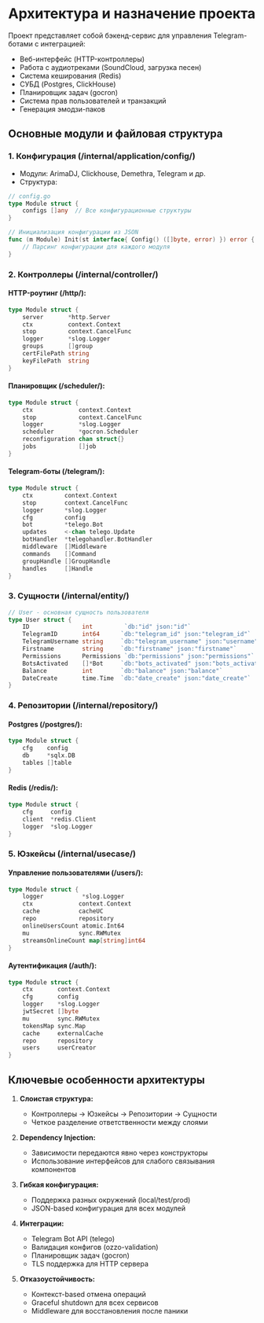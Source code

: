 # Архитектура и назначение проекта

Проект представляет собой бэкенд-сервис для управления Telegram-ботами с интеграцией:

- Веб-интерфейс (HTTP-контроллеры)
- Работа с аудиотреками (SoundCloud, загрузка песен)
- Система кеширования (Redis)
- СУБД (Postgres, ClickHouse)
- Планировщик задач (gocron)
- Система прав пользователей и транзакций
- Генерация эмодзи-паков

## Основные модули и файловая структура

### 1. Конфигурация (/internal/application/config/)

- Модули: ArimaDJ, Clickhouse, Demethra, Telegram и др.
- Структура:

```go
// config.go
type Module struct {
    configs []any  // Все конфигурационные структуры
}

// Инициализация конфигурации из JSON
func (m Module) Init(st interface{ Config() ([]byte, error) }) error {
    // Парсинг конфигурации для каждого модуля
}
```

### 2. Контроллеры (/internal/controller/)

#### HTTP-роутинг (/http/):
```go
type Module struct {
    server       *http.Server
    ctx          context.Context
    stop         context.CancelFunc
    logger       *slog.Logger
    groups       []group
    certFilePath string
    keyFilePath  string
}
```

#### Планировщик (/scheduler/):
```go
type Module struct {
    ctx             context.Context
    stop            context.CancelFunc
    logger          *slog.Logger
    scheduler       *gocron.Scheduler
    reconfiguration chan struct{}
    jobs            []job
}
```

#### Telegram-боты (/telegram/):
```go
type Module struct {
    ctx         context.Context
    stop        context.CancelFunc
    logger      *slog.Logger
    cfg         config
    bot         *telego.Bot
    updates     <-chan telego.Update
    botHandler  *telegohandler.BotHandler
    middleware  []Middleware
    commands    []Command
    groupHandle []GroupHandle
    handles     []Handle
}
```

### 3. Сущности (/internal/entity/)

```go
// User - основная сущность пользователя
type User struct {
    ID               int         `db:"id" json:"id"`
    TelegramID       int64      `db:"telegram_id" json:"telegram_id"`
    TelegramUsername string     `db:"telegram_username" json:"username"`
    Firstname        string     `db:"firstname" json:"firstname"`
    Permissions      Permissions `db:"permissions" json:"permissions"`
    BotsActivated    []*Bot     `db:"bots_activated" json:"bots_activated"`
    Balance          int        `db:"balance" json:"balance"`
    DateCreate       time.Time  `db:"date_create" json:"date_create"`
}
```

### 4. Репозитории (/internal/repository/)

#### Postgres (/postgres/):
```go
type Module struct {
    cfg    config
    db     *sqlx.DB
    tables []table
}
```

#### Redis (/redis/):
```go
type Module struct {
    cfg     config
    client  *redis.Client
    logger  *slog.Logger
}
```

### 5. Юзкейсы (/internal/usecase/)

#### Управление пользователями (/users/):
```go
type Module struct {
    logger           *slog.Logger
    ctx             context.Context
    cache           cacheUC
    repo            repository
    onlineUsersCount atomic.Int64
    mu              sync.RWMutex
    streamsOnlineCount map[string]int64
}
```

#### Аутентификация (/auth/):
```go
type Module struct {
    ctx       context.Context
    cfg       config
    logger    *slog.Logger
    jwtSecret []byte
    mu        sync.RWMutex
    tokensMap sync.Map
    cache     externalCache
    repo      repository
    users     userCreator
}
```

## Ключевые особенности архитектуры

1. **Слоистая структура:**
   - Контроллеры → Юзкейсы → Репозитории → Сущности
   - Четкое разделение ответственности между слоями

2. **Dependency Injection:**
   - Зависимости передаются явно через конструкторы
   - Использование интерфейсов для слабого связывания компонентов

3. **Гибкая конфигурация:**
   - Поддержка разных окружений (local/test/prod)
   - JSON-based конфигурация для всех модулей

4. **Интеграции:**
   - Telegram Bot API (telego)
   - Валидация конфигов (ozzo-validation)
   - Планировщик задач (gocron)
   - TLS поддержка для HTTP сервера

5. **Отказоустойчивость:**
   - Контекст-based отмена операций
   - Graceful shutdown для всех сервисов
   - Middleware для восстановления после паники
